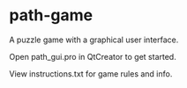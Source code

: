 # path-game

A puzzle game with a graphical user interface.

Open path_gui.pro in QtCreator to get started.

View instructions.txt for game rules and info.